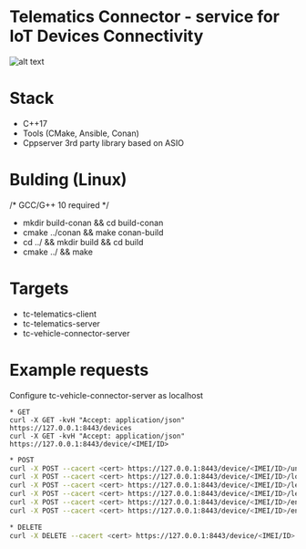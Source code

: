# Telematics Connector - service for IoT Devices Connectivity
![alt text](https://i.ibb.co/hgtM5tt/Screenshot-from-2022-06-22-20-52-34.png)

# Stack
 - C++17 
 - Tools (CMake, Ansible, Conan)
 - Cppserver 3rd party library based on ASIO

# Bulding (Linux)
/* GCC/G++ 10 required */
* mkdir build-conan && cd build-conan
* cmake ../conan && make conan-build
* cd ../ && mkdir build && cd build
* cmake ../ && make

# Targets
* tc-telematics-client
* tc-telematics-server
* tc-vehicle-connector-server

# Example requests
Configure tc-vehicle-connector-server as localhost
```bask
* GET
curl -X GET -kvH "Accept: application/json" https://127.0.0.1:8443/devices
curl -X GET -kvH "Accept: application/json" https://127.0.0.1:8443/device/<IMEI/ID>
```

```bash
* POST
curl -X POST --cacert <cert> https://127.0.0.1:8443/device/<IMEI/ID>/unlock
curl -X POST --cacert <cert> https://127.0.0.1:8443/device/<IMEI/ID>/lock
curl -X POST --cacert <cert> https://127.0.0.1:8443/device/<IMEI/ID>/led_off
curl -X POST --cacert <cert> https://127.0.0.1:8443/device/<IMEI/ID>/led_on
curl -X POST --cacert <cert> https://127.0.0.1:8443/device/<IMEI/ID>/engine_off
curl -X POST --cacert <cert> https://127.0.0.1:8443/device/<IMEI/ID>/engine_on
```

```bash
* DELETE
curl -X DELETE --cacert <cert> https://127.0.0.1:8443/device/<IMEI/ID>
```
